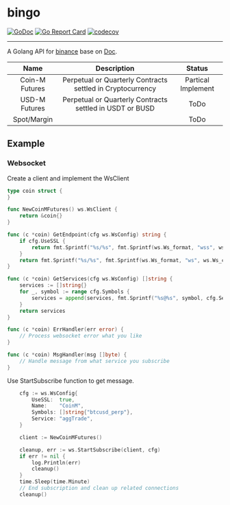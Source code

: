 # bingo

[![GoDoc](https://godoc.org/github.com/h9896/bingo?status.svg)](https://godoc.org/github.com/h9896/bingo)
[![Go Report Card](https://goreportcard.com/badge/github.com/h9896/bingo)](https://goreportcard.com/report/github.com/h9896/bingo)
[![codecov](https://codecov.io/gh/h9896/bingo/branch/main/graph/badge.svg)](https://codecov.io/gh/h9896/bingo)

---

A Golang API for [binance](https://www.binance.com) base on [Doc](https://binance-docs.github.io/apidocs/delivery/en/#change-log).

|      Name      |                        Description                         |       Status       |
| :------------: | :--------------------------------------------------------: | :----------------: |
| Coin-M Futures | Perpetual or Quarterly Contracts settled in Cryptocurrency | Partical Implement |
| USD-M Futures  |  Perpetual or Quarterly Contracts settled in USDT or BUSD  |        ToDo        |
|  Spot/Margin   |                                                            |        ToDo        |

## Example

### Websocket

Create a client and implement the WsClient

```go
type coin struct {
}

func NewCoinMFutures() ws.WsClient {
	return &coin{}
}

func (c *coin) GetEndpoint(cfg ws.WsConfig) string {
	if cfg.UseSSL {
		return fmt.Sprintf("%s/%s", fmt.Sprintf(ws.Ws_format, "wss", ws.Ws_coin_futures), cfg.Name)
	}
	return fmt.Sprintf("%s/%s", fmt.Sprintf(ws.Ws_format, "ws", ws.Ws_coin_futures), cfg.Name)
}

func (c *coin) GetServices(cfg ws.WsConfig) []string {
	services := []string{}
	for _, symbol := range cfg.Symbols {
		services = append(services, fmt.Sprintf("%s@%s", symbol, cfg.Service))
	}
	return services
}

func (c *coin) ErrHandler(err error) {
	// Process websocket error what you like
}

func (c *coin) MsgHandler(msg []byte) {
	// Handle message from what service you subscribe
}
```

Use StartSubscribe function to get message.

```go
	cfg := ws.WsConfig{
		UseSSL:  true,
		Name:    "CoinM",
		Symbols: []string{"btcusd_perp"},
		Service: "aggTrade",
	}

	client := NewCoinMFutures()

	cleanup, err := ws.StartSubscribe(client, cfg)
	if err != nil {
		log.Println(err)
		cleanup()
	}
	time.Sleep(time.Minute)
	// End subscription and clean up related connections
	cleanup()
```